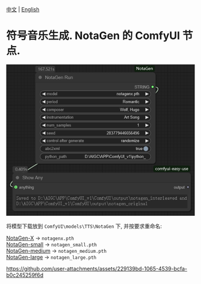 [中文](README.md) | [English](README-en.md)

# 符号音乐生成. NotaGen 的 ComfyUI 节点.

![image](https://github.com/billwuhao/ComfyUI_NotaGen/blob/master/images/2025-03-10_06-24-03.png)

将模型下载放到 `ComfyUI\models\TTS\NotaGen` 下, 并按要求重命名:

[NotaGen-X](https://huggingface.co/ElectricAlexis/NotaGen/blob/main/weights_notagenx_p_size_16_p_length_1024_p_layers_20_h_size_1280.pth) → `notagenx.pth`  
[NotaGen-small](https://huggingface.co/ElectricAlexis/NotaGen/blob/main/weights_notagen_pretrain_p_size_16_p_length_2048_p_layers_12_c_layers_3_h_size_768_lr_0.0002_batch_8.pth) → `notagen_small.pth`   
[NotaGen-medium](https://huggingface.co/ElectricAlexis/NotaGen/blob/main/weights_notagen_pretrain_p_size_16_p_length_2048_p_layers_16_c_layers_3_h_size_1024_lr_0.0001_batch_4.pth) → `notagen_medium.pth`  
[NotaGen-large](https://huggingface.co/ElectricAlexis/NotaGen/blob/main/weights_notagen_pretrain_p_size_16_p_length_1024_p_layers_20_c_layers_6_h_size_1280_lr_0.0001_batch_4.pth) → `notagen_large.pth`  


https://github.com/user-attachments/assets/229139bd-1065-4539-bcfa-b0c245259f6d

